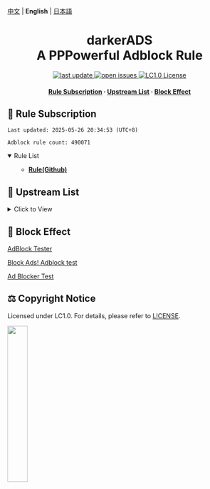 [中文](README.md) | **English** | [日本語](README-JP.md)

#

<div align="center">
<h1 align="center">darkerADS<br>A PPPowerful Adblock Rule</h1>

<p>
  <a href="https://github.com/execute-darker/darkerADS">
    <img src="https://img.shields.io/github/last-commit/execute-darker/darkerADS?style=flat-square" alt="last update" />
  </a>
  <a href="https://github.com/execute-darker/darkerADS/issues">
    <img src="https://img.shields.io/github/issues/execute-darker/darkerADS?style=flat-square" alt="open issues" />
  </a>
  <a href="https://bgm.tv/group/topic/406820">
    <img src="https://img.shields.io/badge/license-LC1.0-%23F5ABB9?style=flat-square&link=https%3A%2F%2Fbgm.tv%2Fgroup%2Ftopic%2F406820" alt="LC1.0 License" />
  </a>
</p>

<h4>
    <a href="#a">Rule Subscription</a>
  <span> · </span>
    <a href="#b">Upstream List</a>
  <span> · </span>
    <a href="#c">Block Effect</a>
</h4>

</div>

<h2 id="a">🎯 Rule Subscription</h2>

```
Last updated: 2025-05-26 20:34:53 (UTC+8) 

Adblock rule count: 490071 
``` 
<details open>
<summary>Rule List</summary>
<ul>

- **[Rule(Github)](https://raw.githubusercontent.com/execute-darker/darkerADS/main/data/rules/adblock.txt)**
</ul>
</details>

<h2 id="b">📔 Upstream List</h2>
<details>
<summary>Click to View</summary>
<ul>
I Forgot
</ul>
</details>


<h2 id="c">🚫 Block Effect</h2>

[AdBlock Tester](https://adblock-tester.com)

[Block Ads! Adblock test](https://blockads.fivefilters.org/)

[Ad Blocker Test](https://d3ward.github.io/toolz/adblock.html)

<h2 id="d">⚖️ Copyright Notice</h2> 

Licensed under LC1.0. For details, please refer to [LICENSE](https://bgm.tv/group/topic/406820).

<img src="https://static.lolicommons.org/RL-ES-GR.svg" width="30%">
